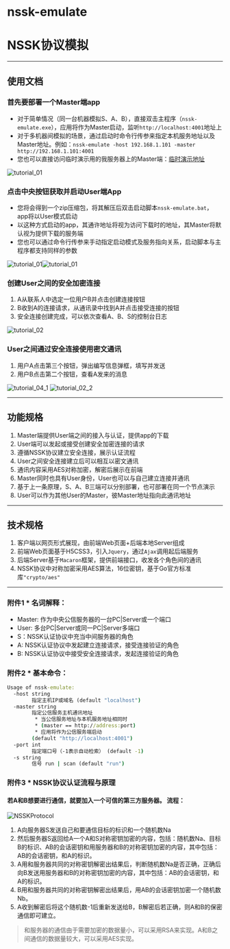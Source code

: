 # nssk-emulate
# NSSK协议模拟

***
## 使用文档
### 首先要部署一个Master端app
- 对于简单情况（同一台机器模拟S、A、B），直接双击主程序（`nssk-emulate.exe`），应用将作为Master启动，监听`http://localhost:4001`地址上
- 对于多机器间模拟的场景，通过启动时命令行传参来指定本机服务地址以及Master地址。例如：`nssk-emulate -host 192.168.1.101 -master http://192.168.1.101:4001`
- 您也可以直接访问临时演示用的我服务器上的Master端：[临时演示地址](http://temp.zheng0716.com/nssk-emulate)

![tutorial_01](https://raw.githubusercontent.com/zhengxiaoyao0716/nssk-emulate/master/.request/tutorial_01.jpg)

### 点击中央按钮获取并启动User端App
- 您将会得到一个zip压缩包，将其解压后双击启动脚本`nssk-emulate.bat`，app将以User模式启动
- 以这种方式启动的app，其通许地址将视为访问下载时的地址，其Master将默认视为提供下载的服务端
- 您也可以通过命令行传参来手动指定启动模式及服务指向关系，启动脚本与主程序都支持同样的参数

![tutorial_01](https://raw.githubusercontent.com/zhengxiaoyao0716/nssk-emulate/master/.request/tutorial_02_1.jpg)![tutorial_01](https://raw.githubusercontent.com/zhengxiaoyao0716/nssk-emulate/master/.request/tutorial_02_2.jpg)

### 创建User之间的安全加密连接
1. A从联系人中选定一位用户B并点击创建连接按钮
2. B收到A的连接请求，从通讯录中找到A并点击接受连接的按钮
3. 安全连接创建完成，可以依次查看A、B、S的控制台日志

![tutorial_02](https://raw.githubusercontent.com/zhengxiaoyao0716/nssk-emulate/master/.request/tutorial_03.jpg)

### User之间通过安全连接使用密文通讯
1. 用户A点击第三个按钮，弹出编写信息弹框，填写并发送
2. 用户B点击第二个按钮，查看A发来的消息

![tutorial_04_1](https://raw.githubusercontent.com/zhengxiaoyao0716/nssk-emulate/master/.request/tutorial_04_1.jpg)
![tutorial_02_2](https://raw.githubusercontent.com/zhengxiaoyao0716/nssk-emulate/master/.request/tutorial_04_2.jpg)

***
## 功能规格
1. Master端提供User端之间的接入与认证，提供app的下载
2. User端可以发起或接受创建安全加密连接的请求
3. 遵循NSSK协议建立安全连接，展示认证流程
4. User之间安全连接建立后可以相互以密文通讯
5. 通讯内容采用AES对称加密，解密后展示在前端
6. Master同时也具有User身份，User也可以与自己建立连接并通讯
7. 基于上一条原理，S、A、B三端可以分别部署，也可部署在同一个节点演示
8. User可以作为其他User的Master，彼Master地址指向此通讯地址

***
## 技术规格
1. 客户端以网页形式展现，由前端Web页面+后端本地Server组成
2. 前端Web页面基于H5CSS3，引入`Jquery`，通过`Ajax`调用起后端服务
3. 后端Server基于`Macaron`框架，提供前端接口，收发各个角色间的通讯
4. NSSK协议中对称加密采用AES算法，16位密钥，基于Go官方标准库`"crypto/aes"`

***
### 附件1 * 名词解释：
- Master: 作为中央公信服务器的一台PC|Server或一个端口
- User: 多台PC|Server或同一PC|Server多端口
- S：NSSK认证协议中充当中间服务器的角色
- A: NSSK认证协议中发起建立连接请求，接受连接验证的角色
- B: NSSK认证协议中接受安全连接请求，发起连接验证的角色

### 附件2 * 基本命令：
``` bat
Usage of nssk-emulate:
  -host string
        指定主机IP或域名 (default "localhost")
  -master string
        指定公信服务主机通讯地址
         * 当公信服务地址与本机服务地址相同时
         * (master == http://address:port)
         * 应用将作为公信服务端启动
        (default "http://localhost:4001")
  -port int
        指定端口号（-1表示自动检索） (default -1)
  -s string
        信号 run | scan (default "run")

```

### 附件3 * NSSK协议认证流程与原理
#### 若A和B想要进行通信，就要加入一个可信的第三方服务器。 流程：
![NSSKProtocol](https://raw.githubusercontent.com/zhengxiaoyao0716/nssk-emulate/master/.request/NSSKProtocol.jpg)
1. A向服务器S发送自己和要通信目标的标识和一个随机数Na
2. 然后服务器S返回给A一个A和S对称密钥加密的内容，包括：随机数Na、目标B的标识、AB的会话密钥和用服务器和B的对称密钥加密的内容，其中包括：AB的会话密钥，和A的标识。
3. A用和服务器共同的对称密钥解密出结果后，判断随机数Na是否正确，正确后向B发送用服务器和B的对称密钥加密的内容，其中包括：AB的会话密钥，和A的标识。
4. B用和服务器共同的对称密钥解密出结果后，用AB的会话密钥加密一个随机数Nb。
5. A收到解密后将这个随机数-1后重新发送给B，B解密后若正确，则A和B的保密通信即可建立。
> 和服务器的通信由于需要加密的数据量小，可以采用RSA来实现。A和B之间通信的数据量较大，可以采用AES实现。

